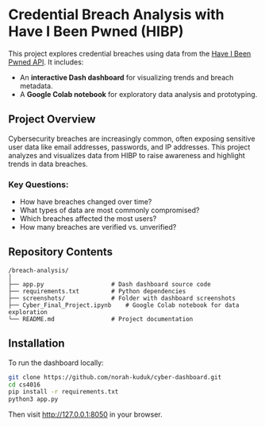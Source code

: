 # Credential Breach Analysis with Have I Been Pwned (HIBP)

This project explores credential breaches using data from the [Have I Been Pwned API](https://haveibeenpwned.com/API/v3). It includes:
- An **interactive Dash dashboard** for visualizing trends and breach metadata.
- A **Google Colab notebook** for exploratory data analysis and prototyping.

## Project Overview

Cybersecurity breaches are increasingly common, often exposing sensitive user data like email addresses, passwords, and IP addresses. This project analyzes and visualizes data from HIBP to raise awareness and highlight trends in data breaches.

### Key Questions:
- How have breaches changed over time?
- What types of data are most commonly compromised?
- Which breaches affected the most users?
- How many breaches are verified vs. unverified?

## Repository Contents
```plaintext
/breach-analysis/
│
├── app.py                   # Dash dashboard source code
├── requirements.txt         # Python dependencies
├── screenshots/             # Folder with dashboard screenshots
├── Cyber_Final_Project.ipynb    # Google Colab notebook for data exploration
└── README.md                # Project documentation
```

## Installation

To run the dashboard locally:

```bash
git clone https://github.com/norah-kuduk/cyber-dashboard.git
cd cs4016
pip install -r requirements.txt
python3 app.py
```
Then visit http://127.0.0.1:8050 in your browser.


